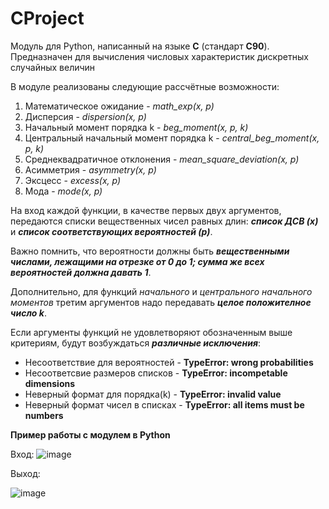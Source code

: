# CProject

Модуль для Python, написанный на языке **С** (стандарт **С90**). Предназначен для вычисления числовых характеристик дискретных случайных величин

В модуле реализованы следующие рассчётные возможности:
1. Математическое ожидание - *math_exp(x, p)*
2. Дисперсия - *dispersion(x, p)*
3. Начальный момент порядка k - *beg_moment(x, p, k)*
4. Центральный начальный момент порядка k - *central_beg_moment(x, p, k)*
5. Среднеквадратичное отклонения - *mean_square_deviation(x, p)*
6. Асимметрия - *asymmetry(x, p)*
7. Эксцесс - *excess(x, p)*
8. Мода - *mode(x, p)*

На вход каждой функции, в качестве первых двух аргументов, передаются списки вещественных чисел равных длин: ***список ДСВ (x)*** и ***список соответствующих вероятностей (p)***. 

Важно помнить, что вероятности должны быть ***вещественными числами, лежащими на отрезке от 0 до 1; сумма же всех вероятностей должна давать 1***. 

Дополнительно, для функций *начального* и *центрального начального моментов* третим аргументов надо передавать ***целое положителное число k***. 

Если аргументы функций не удовлетворяют обозначенным выше критериям, будут возбуждаться ***различные исключения***:

- Несоответствие для вероятностей - **TypeError: wrong probabilities**
- Несоответсвие размеров списков - **TypeError: incompetable dimensions**
- Неверный формат для порядка(k) - **TypeError: invalid value**
- Неверный формат чисел в спискаx - **TypeError: all items must be numbers**

**Пример работы с модулем в Python**

Вход: ![image](https://user-images.githubusercontent.com/99730932/229276659-afe7df4d-d864-41b3-8c50-df31183b2137.png)

Выход: 

![image](https://user-images.githubusercontent.com/99730932/229276673-c9843a02-bddc-41f3-874d-7beb8b62ca6d.png)



